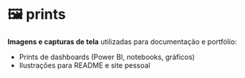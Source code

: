 # 🖼️ prints

**Imagens e capturas de tela** utilizadas para documentação e portfólio:

- Prints de dashboards (Power BI, notebooks, gráficos)
- Ilustrações para README e site pessoal